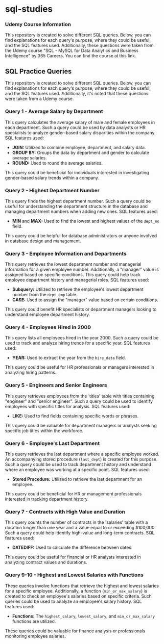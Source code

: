 # sql-studies

### Udemy Course Information

This repository is created to solve different SQL queries. Below, you can find explanations for each query's purpose, where they could be useful, and the SQL features used. Additionally, these questions were taken from the Udemy course "SQL - MySQL for Data Analytics and Business Intelligence" by 365 Careers. You can find the course at this link.

## SQL Practice Queries

This repository is created to solve different SQL queries. Below, you can find explanations for each query's purpose, where they could be useful, and the SQL features used. Additionally, it's noted that these questions were taken from a Udemy course.

### Query 1 - Average Salary by Department

This query calculates the average salary of male and female employees in each department. Such a query could be used by data analysts or HR specialists to analyze gender-based salary disparities within the company. SQL features used:

- **JOIN:** Utilized to combine employee, department, and salary data.
- **GROUP BY:** Groups the data by department and gender to calculate average salaries.
- **ROUND:** Used to round the average salaries.

This query could be beneficial for individuals interested in investigating gender-based salary trends within a company.

### Query 2 - Highest Department Number

This query finds the highest department number. Such a query could be useful for understanding the department structure in the database and managing department numbers when adding new ones. SQL features used:

- **MIN** and **MAX:** Used to find the lowest and highest values of the `dept_no` field.

This query could be helpful for database administrators or anyone involved in database design and management.

### Query 3 - Employee Information and Departments

This query retrieves the lowest department number and managerial information for a given employee number. Additionally, a "manager" value is assigned based on specific conditions. This query could help track employee department history and managerial roles. SQL features used:

- **Subquery:** Utilized to retrieve the employee's lowest department number from the `dept_emp` table.
- **CASE:** Used to assign the "manager" value based on certain conditions.

This query could benefit HR specialists or department managers looking to understand employee department history.

### Query 4 - Employees Hired in 2000

This query lists all employees hired in the year 2000. Such a query could be used to track and analyze hiring trends for a specific year. SQL features used:

- **YEAR:** Used to extract the year from the `hire_date` field.

This query could be useful for HR professionals or managers interested in analyzing hiring patterns.

### Query 5 - Engineers and Senior Engineers

This query retrieves employees from the 'titles' table with titles containing "engineer" and "senior engineer". Such a query could be used to identify employees with specific titles for analysis. SQL features used:

- **LIKE:** Used to find fields containing specific words or phrases.

This query could be valuable for department managers or analysts seeking specific job titles within the workforce.

### Query 6 - Employee's Last Department

This query retrieves the last department where a specific employee worked. An accompanying stored procedure (`last_dept`) is created for this purpose. Such a query could be used to track department history and understand where an employee was working at a specific point. SQL features used:

- **Stored Procedure:** Utilized to retrieve the last department for an employee.

This query could be beneficial for HR or management professionals interested in tracking department history.

### Query 7 - Contracts with High Value and Duration

This query counts the number of contracts in the 'salaries' table with a duration longer than one year and a value equal to or exceeding $100,000. Such a query could help identify high-value and long-term contracts. SQL features used:

- **DATEDIFF:** Used to calculate the difference between dates.

This query could be useful for financial or HR analysts interested in analyzing contract values and durations.

### Query 9-10 - Highest and Lowest Salaries with Functions

These queries involve functions that retrieve the highest and lowest salaries for a specific employee. Additionally, a function (`min_or_max_salary`) is created to check an employee's salaries based on specific criteria. Such queries could be used to analyze an employee's salary history. SQL features used:

- **Functions:** The `highest_salary`, `lowest_salary`, and `min_or_max_salary` functions are utilized.

These queries could be valuable for finance analysis or professionals monitoring employee salaries.

